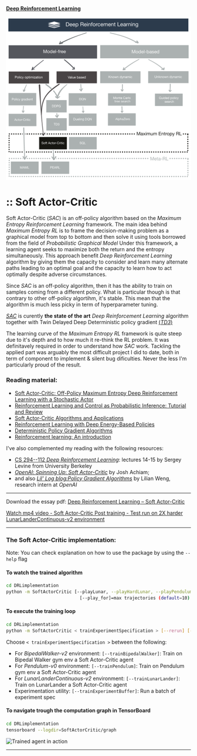 [**Deep Reinforcement Learning**](https://github.com/RedLeader962/LectureDirigeDRLimplementation/tree/master)

![TaxonomySoftActorCritic](./visual/TaxonomySoftActorCritic_mod.png) 

# :: Soft Actor-Critic


Soft Actor-Critic (_SAC_) is an off-policy algorithm based on the _Maximum Entropy_ _Reinforcement Learning_ framework.
The main idea behind _Maximum Entropy RL_ is to frame the decision-making problem as a graphical model from top to bottom and then solve it using tools borrowed from the field of _Probabilistic Graphical Model_ Under this framework, a learning agent seeks to maximize both the return and the entropy simultaneously.
This approach benefit _Deep Reinforcement Learning_ algorithm by giving them the capacity to consider and learn many alternate paths leading to an optimal goal
and the capacity to learn how to act optimally despite adverse circumstances.

Since _SAC_ is an off-policy algorithm, then it has the ability to train on samples coming from a different policy.
What is particular though is that contrary to other off-policy algortihm, it's stable. This mean that the algorithm is much less picky in term of hyperparameter tuning.

[_SAC_](https://arxiv.org/abs/1801.01290) is curently **the state of the art** _Deep Reinforcement Learning_ algorithm together with Twin Delayed Deep Deterministic policy gradient [(_TD3_)](https://arxiv.org/abs/1802.09477) 


The learning curve of the _Maximum Entropy RL_ framework is quite steep due to it's depth and to how much it re-think the RL problem. It was definitavely required in order to understand how _SAC_ work.
Tackling the applied part was arguably the most difficult project I did to date, both in term of component to implement \& silent bug dificulties.
Never the less I'm particularly proud of the result.

### Reading material:
- [Soft Actor-Critic: Off-Policy Maximum Entropy Deep Reinforcement Learning with a Stochastic Actor](https://arxiv.org/abs/1801.01290)
- [Reinforcement Learning and Control as Probabilistic Inference: Tutorial and Review](https://arxiv.org/abs/1805.00909)
- [Soft Actor-Critic Algorithms and Applications](https://arxiv.org/abs/1812.05905)
- [Reinforcement Learning with Deep Energy-Based Policies](https://arxiv.org/abs/1702.08165)
- [Deterministic Policy Gradient Algorithms](http://proceedings.mlr.press/v32/silver14.pdf)
- [Reinforcement learning: An introduction](http://incompleteideas.net/book/RLbook2018.pdf)


I've also complemented my reading with the following resources:
- [CS 294--112 _Deep Reinforcement Learning_](http://rail.eecs.berkeley.edu/deeprlcourse-fa18/): lectures 14-15 by Sergey Levine from University Berkeley
- [_OpenAI_: _Spinning Up_: _Soft Actor-Critic_](https://spinningup.openai.com/en/latest/algorithms/sac.html)  by Josh Achiam;
- and also  [_Lil' Log blog:Policy Gradient Algorithms_](https://lilianweng.github.io/lil-log/2018/04/08/policy-gradient-algorithms.html#sac)  by Lilian Weng, research intern at _OpenAI_


---
Download the essay pdf: [Deep Reinforcement Learning – Soft Actor-Critic](https://github.com/RedLeader962/LectureDirigeDRLimplementation/raw/master/TP_SoftActorCritic_LucCoupal_v1-0.pdf) 

[Watch mp4 video - Soft Actor-Critic Post training - Test run on 2X harder LunarLanderContinuous-v2 environment](video/SAC_video/SAC_postTraining_testOnHardLunar540p.mp4) 

---

### The Soft Actor-Critic implementation:
Note: You can check explanation on how to use the package by using the `--help` flag

#### To watch the trained algorithm 

```bash
cd DRLimplementation
python -m SoftActorCritic [--playLunar, --playHardLunar, --playPendulum] [--record] 
                            [--play_for]=max trajectories (default=10) [--harderEnvCoeficient=1.6] (default)
```

#### To execute the training loop
```bash
cd DRLimplementation
python -m SoftActorCritic < trainExperimentSpecification > [--rerun] [--renderTraining] 
```
Choose `< trainExperimentSpecification >` between the following:
- For _BipedalWalker-v2_ environment:
    `[--trainBipedalWalker]`: Train on Bipedal Walker gym env a Soft Actor-Critic agent
- For _Pendulum-v0_ environment:
    `[--trainPendulum]`: Train on Pendulum gym env a Soft Actor-Critic agent
- For _LunarLanderContinuous-v2_ environment:
    `[--trainLunarLander]`: Train on LunarLander a Soft Actor-Critic agent
- Experimentation utility:
    `[--trainExperimentBuffer]`: Run a batch of experiment spec


#### To navigate trough the computation graph in TensorBoard
```bash
cd DRLimplementation
tensorboard --logdir=SoftActorCritic/graph
```

![Trained agent in action](../../video/SAC_video/SAC_gif/SAC_postTraining_testOnHardLunar540p24fps.gif)



---
